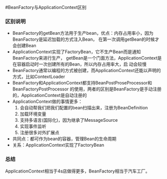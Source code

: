 #BeanFactory与ApplicationContext区别

### 区别说明


- BeanFactory的getBean方法用于生产bean，优点：内存占用率小，因为BeanFactory是延迟加载的方式注入Bean，
在第一次调用getBean的时候才会创建Bean
- ApplicationContext实现了FactoryBean，它不生产Bean而是通知BeanFactory来进行生产，
 getBean是一个门面方法，ApplicationContext是在容器启动时一次创建所有的Bean，所以内存占用率大，启
 动会较慢
- BeanFactory通常以编程的方式被创建，而ApplicationContext还能以声明的方式，比如ContextLoader
- BeanFactory和ApplicationContext都支持BeanPostProseProcessor和BeanFactoryPostProcessor
的使用，两者的区别是BeanFactory是手动注册的，ApplicationContext是自动注册的
- ApplicationContext做的事情更多：
   1. 会自动帮我们把我们配置的bean扫描出来，注册为BeanDefinition
   1. 加载环境变量
   1. 支持多语言(国际化)，因为继承了MessageSource
   1. 实现事件监听
   1. 注册很多对外扩展点
- 共同点：都可作为bean的容器，管理Bean的生命周期
- 关系：ApplicationContext实现了FactoryBean

### 总结
ApplicationContext相当于4s店做得更多，BeanFactory相当于汽车工厂。